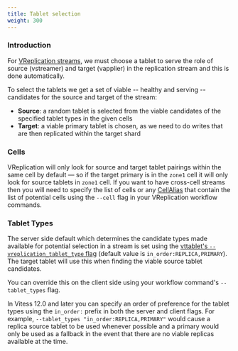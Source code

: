 ```yaml
---
title: Tablet selection
weight: 300
---
```


### Introduction

For [VReplication streams](../../../concepts/vstream/), we must choose a tablet to serve the role of source (vstreamer) and target (vapplier) in the replication stream and this is done automatically.

To select the tablets we get a set of viable -- healthy and serving -- candidates for the source and target of the stream:
  * **Source**: a random tablet is selected from the viable candidates of the specified tablet types in the given cells
  * **Target**: a viable primary tablet is chosen, as we need to do writes that are then replicated within the target shard

### Cells

VReplication will only look for source and target tablet pairings within the same cell by default — so if the target primary is in the `zone1` cell it will only look for source tablets in `zone1` cell. If you want to have cross-cell streams then you will need to specify the list of cells or any [CellAlias](https://vitess.io/docs/reference/programs/vtctl/cell-aliases/) that contain the list of potential cells using the `--cell` flag in your VReplication workflow commands.

### Tablet Types

The server side default which determines the candidate types made available for potential selection in a stream is set using the [vttablet's `--vreplication_tablet_type` flag](../flags/#vreplication_tablet_type) (default value is `in_order:REPLICA,PRIMARY`). The target tablet will use this when finding the viable source tablet candidates.

You can override this on the client side using your workflow command's `--tablet_types` flag.

In Vitess 12.0 and later you can specify an order of preference for the tablet types using the `in_order:` prefix in both the server and client flags. For example, `--tablet_types "in_order:REPLICA,PRIMARY"` would cause a replica source tablet to be used whenever possible and a primary would only be used as a fallback in the event that there are no viable replicas available at the time.
